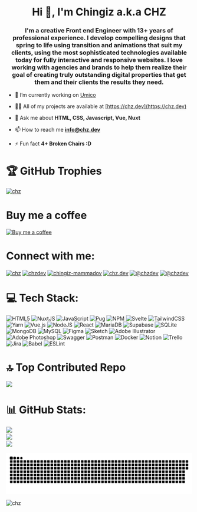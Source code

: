 <h1 align="center">Hi 👋, I'm Chingiz a.k.a CHZ</h1>
<h3 align="center">I'm a creative Front end Engineer with 13+ years of professional experience. I develop compelling designs that spring to life using transition and animations that suit my clients, using the most sophisticated technologies available today for fully interactive and responsive websites. I love working with agencies and brands to help them realize their goal of creating truly outstanding digital properties that get them and their clients the results they need.</h3>

- 🔭 I’m currently working on [Umico](https://umico.az)

- 👨‍💻 All of my projects are available at [https://chz.dev](https://chz.dev)

- 💬 Ask me about **HTML, CSS, Javascript, Vue, Nuxt**

- 📫 How to reach me **info@chz.dev**

- ⚡ Fun fact **4+ Broken Chairs :D**

# 🏆 GitHub Trophies
<p align="left"> <a href="https://github.com/ryo-ma/github-profile-trophy"><img src="https://github-profile-trophy.vercel.app/?username=chz" alt="chz" /></a> </p>

# Buy me a coffee
<a href="https://bmc.link/chzdev" target="blank"><img align="center" src="https://cdn-icons-png.flaticon.com/128/1047/1047462.png" alt="Buy me a coffee" height="40" width="40" /></a>

# Connect with me:
<p align="left">
<a href="https://dev.to/chz" target="blank"><img align="center" src="https://raw.githubusercontent.com/rahuldkjain/github-profile-readme-generator/master/src/images/icons/Social/devto.svg" alt="chz" height="30" width="40" /></a>
<a href="https://twitter.com/chzdev" target="blank"><img align="center" src="https://raw.githubusercontent.com/rahuldkjain/github-profile-readme-generator/master/src/images/icons/Social/twitter.svg" alt="chzdev" height="30" width="40" /></a>
<a href="https://linkedin.com/in/chingiz-mammadov" target="blank"><img align="center" src="https://raw.githubusercontent.com/rahuldkjain/github-profile-readme-generator/master/src/images/icons/Social/linked-in-alt.svg" alt="chingiz-mammadov" height="30" width="40" /></a>
<a href="https://fb.com/chz.dev" target="blank"><img align="center" src="https://raw.githubusercontent.com/rahuldkjain/github-profile-readme-generator/master/src/images/icons/Social/facebook.svg" alt="chz.dev" height="30" width="40" /></a>
<a href="https://medium.com/@chzdev" target="blank"><img align="center" src="https://raw.githubusercontent.com/rahuldkjain/github-profile-readme-generator/master/src/images/icons/Social/medium.svg" alt="@chzdev" height="30" width="40" /></a>
<a href="https://youtube.com/@chzdev" target="blank"><img align="center" src="https://raw.githubusercontent.com/rahuldkjain/github-profile-readme-generator/master/src/images/icons/Social/youtube.svg" alt="@chzdev" height="30" width="40" /></a>
</p>

# 💻 Tech Stack:
![HTML5](https://img.shields.io/badge/html5-%23E34F26.svg?style=for-the-badge&logo=html5&logoColor=white) ![NuxtJS](https://img.shields.io/badge/Nuxt-black?style=for-the-badge&logo=nuxt.js&logoColor=white) ![JavaScript](https://img.shields.io/badge/javascript-%23323330.svg?style=for-the-badge&logo=javascript&logoColor=%23F7DF1E) ![Pug](https://img.shields.io/badge/Pug-FFF?style=for-the-badge&logo=pug&logoColor=A86454) ![NPM](https://img.shields.io/badge/NPM-%23000000.svg?style=for-the-badge&logo=npm&logoColor=white) ![Svelte](https://img.shields.io/badge/svelte-%23f1413d.svg?style=for-the-badge&logo=svelte&logoColor=white) ![TailwindCSS](https://img.shields.io/badge/tailwindcss-%2338B2AC.svg?style=for-the-badge&logo=tailwind-css&logoColor=white) ![Yarn](https://img.shields.io/badge/yarn-%232C8EBB.svg?style=for-the-badge&logo=yarn&logoColor=white) ![Vue.js](https://img.shields.io/badge/vuejs-%2335495e.svg?style=for-the-badge&logo=vuedotjs&logoColor=%234FC08D) ![NodeJS](https://img.shields.io/badge/node.js-6DA55F?style=for-the-badge&logo=node.js&logoColor=white) ![React](https://img.shields.io/badge/react-%2320232a.svg?style=for-the-badge&logo=react&logoColor=%2361DAFB) ![MariaDB](https://img.shields.io/badge/MariaDB-003545?style=for-the-badge&logo=mariadb&logoColor=white) 	![Supabase](https://img.shields.io/badge/Supabase-3ECF8E?style=for-the-badge&logo=supabase&logoColor=white) ![SQLite](https://img.shields.io/badge/sqlite-%2307405e.svg?style=for-the-badge&logo=sqlite&logoColor=white) ![MongoDB](https://img.shields.io/badge/MongoDB-%234ea94b.svg?style=for-the-badge&logo=mongodb&logoColor=white) ![MySQL](https://img.shields.io/badge/mysql-%2300f.svg?style=for-the-badge&logo=mysql&logoColor=white) 	![Figma](https://img.shields.io/badge/figma-%23F24E1E.svg?style=for-the-badge&logo=figma&logoColor=white) ![Sketch](https://img.shields.io/badge/Sketch-FFB387?style=for-the-badge&logo=sketch&logoColor=black) ![Adobe Illustrator](https://img.shields.io/badge/adobeillustrator-%23FF9A00.svg?style=for-the-badge&logo=adobeillustrator&logoColor=white) ![Adobe Photoshop](https://img.shields.io/badge/adobephotoshop-%2331A8FF.svg?style=for-the-badge&logo=adobephotoshop&logoColor=white) ![Swagger](https://img.shields.io/badge/-Swagger-%23Clojure?style=for-the-badge&logo=swagger&logoColor=white) ![Postman](https://img.shields.io/badge/Postman-FF6C37?style=for-the-badge&logo=postman&logoColor=white) ![Docker](https://img.shields.io/badge/docker-%230db7ed.svg?style=for-the-badge&logo=docker&logoColor=white) ![Notion](https://img.shields.io/badge/Notion-%23000000.svg?style=for-the-badge&logo=notion&logoColor=white) ![Trello](https://img.shields.io/badge/Trello-%23026AA7.svg?style=for-the-badge&logo=Trello&logoColor=white) ![Jira](https://img.shields.io/badge/jira-%230A0FFF.svg?style=for-the-badge&logo=jira&logoColor=white) ![Babel](https://img.shields.io/badge/Babel-F9DC3e?style=for-the-badge&logo=babel&logoColor=black) ![ESLint](https://img.shields.io/badge/ESLint-4B3263?style=for-the-badge&logo=eslint&logoColor=white)

# 🔝 Top Contributed Repo
![](https://github-contributor-stats.vercel.app/api?username=chz&limit=15&theme=white&combine_all_yearly_contributions=true)

# 📊 GitHub Stats:
![](https://github-readme-stats.vercel.app/api?username=chz&theme=white&hide_border=false&include_all_commits=true&count_private=true)<br/>
![](https://github-readme-streak-stats.herokuapp.com/?user=chz&theme=white&hide_border=false)<br/>
![](https://github-readme-stats.vercel.app/api/top-langs/?username=chz&theme=white&hide_border=false&include_all_commits=true&count_private=true&layout=compact)

<p align="center">
  <a href="https://github.com/chz"><img alt="Snake animation" src="https://github.com/mikyll/mikyll/blob/output/github-contribution-grid-snake.svg"/></a>
</p>

<img src="https://komarev.com/ghpvc/?username=chz&label=Profile%20views&color=0e75b6&style=flat" alt="chz" />
